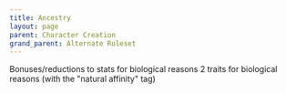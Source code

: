 ```yaml
---
title: Ancestry
layout: page
parent: Character Creation
grand_parent: Alternate Ruleset
---
```


Bonuses/reductions to stats for biological reasons
2 traits for biological reasons (with the "natural affinity" tag)
